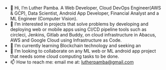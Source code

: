 - 👋 Hi, I’m Luther Pamba. A Web Developer, Cloud DevOps Engineer(AWS & GCP), Data Scientist, Android App Developer, Financial Analyst and a ML Engineer (Computer Vision).
- 👀 I’m interested in projects that solve problems by developing and deploying web or mobile apps using CI/CD pipeline tools such as circleci, Jenkins, Gitlab and Buddy, on cloud infrastructure in Abacus, AWS and Google Cloud using Infrastructure as Code.
- 🌱 I’m currently learning Blockchain technology and seeking an 
- 💞️ I’m looking to collaborate on any ML web or ML android app project that needs some cloud computing tasks to be done.
- 📫 How to reach me: email me at: lutherpamba@gmail.com 



